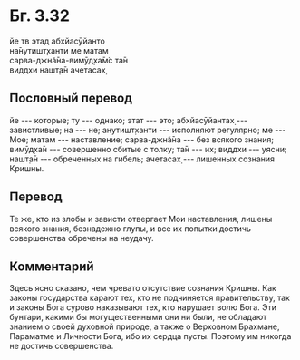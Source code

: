 # Бг. 3.32
йе тв этад абхйасӯйанто<br/>
на̄нутишт̣ханти ме матам<br/>
сарва-джн̃а̄на-вимӯд̣ха̄м̇с та̄н<br/>
виддхи нашт̣а̄н ачетасах̣
## Пословный перевод

йе --- которые; ту --- однако; этат --- это; абхйасӯйантах̣ ---
завистливые; на --- не; анутишт̣ханти --- исполняют регулярно; ме ---
Мое; матам --- наставление; сарва-джн̃а̄на --- без всякого знания;
вимӯд̣ха̄н --- совершенно сбитые с толку; та̄н --- их; виддхи --- уясни;
нашт̣а̄н --- обреченных на гибель; ачетасах̣ --- лишенных сознания Кришны.

## Перевод

Те же, кто из злобы и зависти отвергает Мои наставления, лишены всякого
знания, безнадежно глупы, и все их попытки достичь совершенства обречены
на неудачу.

## Комментарий

Здесь ясно сказано, чем чревато отсутствие сознания Кришны. Как законы
государства карают тех, кто не подчиняется правительству, так и законы
Бога сурово наказывают тех, кто нарушает волю Бога. Эти бунтари, какими
бы могущественными они ни были, не обладают знанием о своей духовной
природе, а также о Верховном Брахмане, Параматме и Личности Бога, ибо их
сердца пусты. Поэтому им никогда не достичь совершенства.
